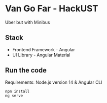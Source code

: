 # Van Go Far - HackUST
Uber but with Minibus

## Stack
- Frontend Framework - Angular
- UI Library - Angular Material

## Run the code
Requirements: Node.js version 14 & Angular CLI

```bash
npm install
ng serve
```
